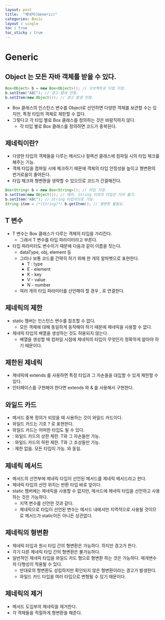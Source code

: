 ```yaml
---
layout: post
title:  "제네릭(Generic)"
categories: Basic
layout : single
toc : true 
toc_sticky : true
---
```


# Generic

## Object 는 모든 자바 객체를 받을 수 있다.

```java
Box<Object> b = new Box<Object>(); // 오브젝트로 타입 지정.
b.setItem("ABC"); // 경고 발생 안함.
b.setItem(new Object()); // 경고 발생 안함.
```

- Box 클래스의 인스턴스 변수를 Object로 선언하면 다양한 객체를 보관할 수는 있지만, 특정 타입의 객체로 제한할 수 없다.
- 그렇다고 각 타입 별로 Box 클래스를 정의하는 것은 바람직하지 않다.
    - 각 타입 별로 Box 클래스를 정의하면 코드가 중복된다.

## 제네릭이란? 

- 다양한 타입의 객체들을 다루는 메서드나 컬렉션 클래스에 컴파일 시의 타입 체크를 해주는 기능.
- 객체 타입을 컴파일 시에 체크하기 때문에 객체의 타입 안정성을 높이고 형변환의 번거로움이 줄어든다.
- 타입 체크와 형변환을 생략할 수 있으므로 코드가 간결해진다.

```java
Box<String> b = new Box<String>(); // 타입 지정.
b.setItem(new Object()); // 에러. String 이외의 타입은 지어 불가.
b.setItem("ABC"); // String 타입이므로 가능.
String item = /*(String)*/ b.getItem(); // 형변환 불필요.
```

## T 변수

- T 변수는 Box 클래스가 다루는 객체의 타입을 가리킨다.
    - 그래서 T 변수를 타입 파라미터라고 부른다.
- 타입 파라미터도 변수이기 때문에 다음과 같이 이름을 짓는다.
    - dataType, obj, element 등
    - 그러나 보통 코드를 간략히 하기 위해 한 개의 알파벳으로 표현한다.
        - T : type
        - E - element
        - K - key
        - V - value
        - N - number
    - 여러 개의 타입 파라미터를 선언해야 할 경우 , 로 연결한다.

## 제네릭의 제한

- static 멤버는 인스턴스 변수를 참조할 수 없다.
    - 모든 객체에 대해 동일하게 동작해야 하기 때문에 제네릭을 사용할 수 없다.
- 제네릭 타입의 배열을 생성하는 것도 허용되지 않는다.
    - 배열을 생성할 때 컴파일 시점에 제네릭의 타입이 무엇인지 정확하게 알아야 하기 때문이다.

## 제한된 제네릭

- 제네릭에 extends 를 사용하면 특정 타입과 그 자손들을 대입할 수 있게 제한할 수 있다.
- 인터페이스를 구현해야 한다면 extends 와 & 를 사용해서 구현한다.

## 와일드 카드

- 메서드 중복 정의가 되었을 때 사용하는 것이 와일드 카드이다.
- 와일드 카드는 기호 ? 로 표현한다.
- 와일드 카드는 어떠한 타입도 될 수 있다.
- <? extends T> : 와일드 카드의 상한 제한. T와 그 자손들만 가능.
- <? super T> : 와일드 카드의 하한 제한. T와 그 조상들만 가능.
- <?> : 제한 없음. 모든 타입이 가능. <? extends Object> 와 동일.

## 제네릭 메서드

- 메서드의 선언부에 제네릭 타입이 선언된 메서드를 제네릭 메서드라고 한다.
- 제네릭 타입의 선언 위치는 반환 타입 바로 앞이다.
- static 멤버에는 제네릭을 사용할 수 없지만, 메서드에 제네릭 타입을 선언하고 사용하는 것은 가능하다.
    - 지역 변수를 선언한 것과 같다.
    - 제네릭으로 타입이 선언된 변수는 메서드 내에서만 지역적으로 사용될 것이므로 메서드가 static이든 아니든 상관없다.

## 제네릭의 형변환

- 제네릭 타입과 원시 타입 간의 형변환은 가능하다. 하지만 경고가 뜬다.
- 각기 다른 제네릭 타입 간의 형변환은 불가능하다.
- 일반적인 제네릭 타입을 와일드 카드 형으로 형변환 하는 것은 가능하다. 매개변수의 다형성이 적용될 수 있다.
    - 반대로의 형변환도 성립하지만 확인되지 않은 형변환이라는 경고가 발생한다.
    - 와일드 카드 타입을 여러 타입으로 변형될 수 있기 때문이다.

## 제네릭의 제거

- 메서드 도입부의 제네릭을 제거한다.
- 각 객체들을 적절하게 형변환을 해준다.